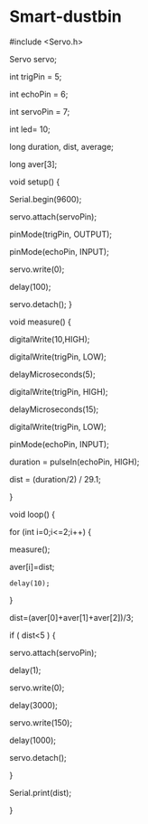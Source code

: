# Smart-dustbin
#include <Servo.h>   

Servo servo;   
  
int trigPin = 5; 
   
int echoPin = 6;  
 
int servoPin = 7;

int led= 10;

long duration, dist, average;  
 
long aver[3]; 
  


void 
setup() {       
  
  Serial.begin(9600);
   
 servo.attach(servoPin);  
 
   pinMode(trigPin, OUTPUT);  
  
  pinMode(echoPin, INPUT);  
   
 servo.write(0);   
      
   
 delay(100);
   
 servo.detach(); 
} 


void measure() {  

 digitalWrite(10,HIGH);

digitalWrite(trigPin, LOW);

delayMicroseconds(5);

digitalWrite(trigPin, HIGH);

delayMicroseconds(15);

digitalWrite(trigPin, LOW);

pinMode(echoPin, INPUT);

duration = pulseIn(echoPin, HIGH);

dist = (duration/2) / 29.1;   
 

}

void loop() { 
 
 for (int i=0;i<=2;i++) {  
 
    
   measure();               
  
   aver[i]=dist;       
     
    delay(10);              

  
}

 dist=(aver[0]+aver[1]+aver[2])/3;
    

if ( dist<5 ) {


 
servo.attach(servoPin);
  
delay(1);
 
servo.write(0);  
 
delay(3000);       
 
servo.write(150);    
 
delay(1000);
 
servo.detach(); 
     
}

Serial.print(dist);

}
